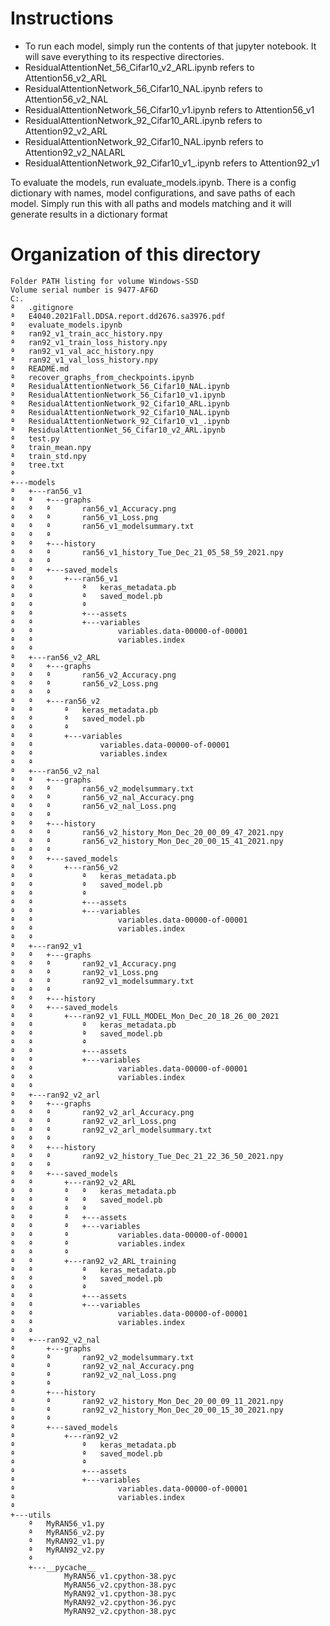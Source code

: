 
# Instructions

- To run each model, simply run the contents of that jupyter notebook. It will save everything to its respective directories.
- ResidualAttentionNet_56_Cifar10_v2_ARL.ipynb refers to Attention56_v2_ARL
- ResidualAttentionNetwork_56_Cifar10_NAL.ipynb refers to Attention56_v2_NAL
- ResidualAttentionNetwork_56_Cifar10_v1.ipynb refers to Attention56_v1
- ResidualAttentionNetwork_92_Cifar10_ARL.ipynb refers to Attention92_v2_ARL
- ResidualAttentionNetwork_92_Cifar10_NAL.ipynb refers to Attention92_v2_NALARL
- ResidualAttentionNetwork_92_Cifar10_v1_.ipynb refers to Attention92_v1

To evaluate the models, run evaluate_models.ipynb. There is a config dictionary with names, model configurations, and save paths of each model. Simply run this with all paths and models matching and it will generate results in a dictionary format


# Organization of this directory
```
Folder PATH listing for volume Windows-SSD
Volume serial number is 9477-AF6D
C:.
ª   .gitignore
ª   E4040.2021Fall.DDSA.report.dd2676.sa3976.pdf
ª   evaluate_models.ipynb
ª   ran92_v1_train_acc_history.npy
ª   ran92_v1_train_loss_history.npy
ª   ran92_v1_val_acc_history.npy
ª   ran92_v1_val_loss_history.npy
ª   README.md
ª   recover_graphs_from_checkpoints.ipynb
ª   ResidualAttentionNetwork_56_Cifar10_NAL.ipynb
ª   ResidualAttentionNetwork_56_Cifar10_v1.ipynb
ª   ResidualAttentionNetwork_92_Cifar10_ARL.ipynb
ª   ResidualAttentionNetwork_92_Cifar10_NAL.ipynb
ª   ResidualAttentionNetwork_92_Cifar10_v1_.ipynb
ª   ResidualAttentionNet_56_Cifar10_v2_ARL.ipynb
ª   test.py
ª   train_mean.npy
ª   train_std.npy
ª   tree.txt
ª   
+---models
ª   +---ran56_v1
ª   ª   +---graphs
ª   ª   ª       ran56_v1_Accuracy.png
ª   ª   ª       ran56_v1_Loss.png
ª   ª   ª       ran56_v1_modelsummary.txt
ª   ª   ª       
ª   ª   +---history
ª   ª   ª       ran56_v1_history_Tue_Dec_21_05_58_59_2021.npy
ª   ª   ª       
ª   ª   +---saved_models
ª   ª       +---ran56_v1
ª   ª           ª   keras_metadata.pb
ª   ª           ª   saved_model.pb
ª   ª           ª   
ª   ª           +---assets
ª   ª           +---variables
ª   ª                   variables.data-00000-of-00001
ª   ª                   variables.index
ª   ª                   
ª   +---ran56_v2_ARL
ª   ª   +---graphs
ª   ª   ª       ran56_v2_Accuracy.png
ª   ª   ª       ran56_v2_Loss.png
ª   ª   ª       
ª   ª   +---ran56_v2
ª   ª       ª   keras_metadata.pb
ª   ª       ª   saved_model.pb
ª   ª       ª   
ª   ª       +---variables
ª   ª               variables.data-00000-of-00001
ª   ª               variables.index
ª   ª               
ª   +---ran56_v2_nal
ª   ª   +---graphs
ª   ª   ª       ran56_v2_modelsummary.txt
ª   ª   ª       ran56_v2_nal_Accuracy.png
ª   ª   ª       ran56_v2_nal_Loss.png
ª   ª   ª       
ª   ª   +---history
ª   ª   ª       ran56_v2_history_Mon_Dec_20_00_09_47_2021.npy
ª   ª   ª       ran56_v2_history_Mon_Dec_20_00_15_41_2021.npy
ª   ª   ª       
ª   ª   +---saved_models
ª   ª       +---ran56_v2
ª   ª           ª   keras_metadata.pb
ª   ª           ª   saved_model.pb
ª   ª           ª   
ª   ª           +---assets
ª   ª           +---variables
ª   ª                   variables.data-00000-of-00001
ª   ª                   variables.index
ª   ª                   
ª   +---ran92_v1
ª   ª   +---graphs
ª   ª   ª       ran92_v1_Accuracy.png
ª   ª   ª       ran92_v1_Loss.png
ª   ª   ª       ran92_v1_modelsummary.txt
ª   ª   ª       
ª   ª   +---history
ª   ª   +---saved_models
ª   ª       +---ran92_v1_FULL_MODEL_Mon_Dec_20_18_26_00_2021
ª   ª           ª   keras_metadata.pb
ª   ª           ª   saved_model.pb
ª   ª           ª   
ª   ª           +---assets
ª   ª           +---variables
ª   ª                   variables.data-00000-of-00001
ª   ª                   variables.index
ª   ª                   
ª   +---ran92_v2_arl
ª   ª   +---graphs
ª   ª   ª       ran92_v2_arl_Accuracy.png
ª   ª   ª       ran92_v2_arl_Loss.png
ª   ª   ª       ran92_v2_arl_modelsummary.txt
ª   ª   ª       
ª   ª   +---history
ª   ª   ª       ran92_v2_history_Tue_Dec_21_22_36_50_2021.npy
ª   ª   ª       
ª   ª   +---saved_models
ª   ª       +---ran92_v2_ARL
ª   ª       ª   ª   keras_metadata.pb
ª   ª       ª   ª   saved_model.pb
ª   ª       ª   ª   
ª   ª       ª   +---assets
ª   ª       ª   +---variables
ª   ª       ª           variables.data-00000-of-00001
ª   ª       ª           variables.index
ª   ª       ª           
ª   ª       +---ran92_v2_ARL_training
ª   ª           ª   keras_metadata.pb
ª   ª           ª   saved_model.pb
ª   ª           ª   
ª   ª           +---assets
ª   ª           +---variables
ª   ª                   variables.data-00000-of-00001
ª   ª                   variables.index
ª   ª                   
ª   +---ran92_v2_nal
ª       +---graphs
ª       ª       ran92_v2_modelsummary.txt
ª       ª       ran92_v2_nal_Accuracy.png
ª       ª       ran92_v2_nal_Loss.png
ª       ª       
ª       +---history
ª       ª       ran92_v2_history_Mon_Dec_20_00_09_11_2021.npy
ª       ª       ran92_v2_history_Mon_Dec_20_00_15_30_2021.npy
ª       ª       
ª       +---saved_models
ª           +---ran92_v2
ª               ª   keras_metadata.pb
ª               ª   saved_model.pb
ª               ª   
ª               +---assets
ª               +---variables
ª                       variables.data-00000-of-00001
ª                       variables.index
ª                       
+---utils
    ª   MyRAN56_v1.py
    ª   MyRAN56_v2.py
    ª   MyRAN92_v1.py
    ª   MyRAN92_v2.py
    ª   
    +---__pycache__
            MyRAN56_v1.cpython-38.pyc
            MyRAN56_v2.cpython-38.pyc
            MyRAN92_v1.cpython-38.pyc
            MyRAN92_v2.cpython-36.pyc
            MyRAN92_v2.cpython-38.pyc
            

```
